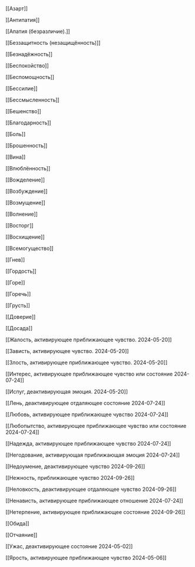 [[Азарт]]

[[Антипатия]]

[[Апатия (безразличие).]]

[[Беззащитность (незащищённость)]]

[[Безнадёжность]]

[[Беспокойство]]

[[Беспомощность]]

[[Бессилие]]

[[Бессмысленность]]

[[Бешенство]]

[[Благодарность]]

[[Боль]]

[[Брошенность]]

[[Вина]]

[[Влюблённость]]

[[Вожделение]]

[[Возбуждение]]

[[Возмущение]]

[[Волнение]]

[[Восторг]]

[[Восхищение]]

[[Всемогущество]]

[[Гнев]]

[[Гордость]]

[[Горе]]

[[Горечь]]

[[Грусть]]

[[Доверие]]

[[Досада]]

[[Жалость, активирующее приближающее чувство. 2024-05-20]]

[[Зависть, активирующее чувство. 2024-05-20]]

[[Злость, активирующее приближающее чувство. 2024-05-20]]

[[Интерес, активирующее приближающее чувство или состояние 2024-07-24]]

[[Испуг, деактивирующая эмоция. 2024-05-20]]

[[Лень, деактивирующее отдаляющее состояние 2024-07-24]]

[[Любовь, активирующее приближающее чувство 2024-07-24]]

[[Любопытство, активирующее приближающее чувство или состояние 2024-07-24]]

[[Надежда, активирующее приближающее чувство 2024-07-24]]

[[Негодование, активирующая приближающая эмоция 2024-07-24]]

[[Недоумение, деактивирующее чувство 2024-09-26]]

[[Нежность, приближающее чувство 2024-09-26]]

[[Неловкость, деактивирующее отдаляющее чувство 2024-09-26]]

[[Ненависть, активирующее приближающее отношение 2024-07-24]]

[[Нетерпение, активирующее приближающее состояние 2024-09-26]]

[[Обида]]

[[Отчаяние]]

[[Ужас, деактивирующее состояние 2024-05-02]]

[[Ярость, активирующее приближающее чувство 2024-05-06]]



